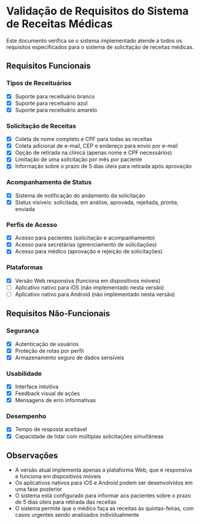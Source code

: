 # Validação de Requisitos do Sistema de Receitas Médicas

Este documento verifica se o sistema implementado atende a todos os requisitos especificados para o sistema de solicitação de receitas médicas.

## Requisitos Funcionais

### Tipos de Receituários
- [x] Suporte para receituário branco
- [x] Suporte para receituário azul
- [x] Suporte para receituário amarelo

### Solicitação de Receitas
- [x] Coleta de nome completo e CPF para todas as receitas
- [x] Coleta adicional de e-mail, CEP e endereço para envio por e-mail
- [x] Opção de retirada na clínica (apenas nome e CPF necessários)
- [x] Limitação de uma solicitação por mês por paciente
- [x] Informação sobre o prazo de 5 dias úteis para retirada após aprovação

### Acompanhamento de Status
- [x] Sistema de notificação do andamento da solicitação
- [x] Status visíveis: solicitada, em análise, aprovada, rejeitada, pronta, enviada

### Perfis de Acesso
- [x] Acesso para pacientes (solicitação e acompanhamento)
- [x] Acesso para secretárias (gerenciamento de solicitações)
- [x] Acesso para médico (aprovação e rejeição de solicitações)

### Plataformas
- [x] Versão Web responsiva (funciona em dispositivos móveis)
- [ ] Aplicativo nativo para iOS (não implementado nesta versão)
- [ ] Aplicativo nativo para Android (não implementado nesta versão)

## Requisitos Não-Funcionais

### Segurança
- [x] Autenticação de usuários
- [x] Proteção de rotas por perfil
- [x] Armazenamento seguro de dados sensíveis

### Usabilidade
- [x] Interface intuitiva
- [x] Feedback visual de ações
- [x] Mensagens de erro informativas

### Desempenho
- [x] Tempo de resposta aceitável
- [x] Capacidade de lidar com múltiplas solicitações simultâneas

## Observações

- A versão atual implementa apenas a plataforma Web, que é responsiva e funciona em dispositivos móveis
- Os aplicativos nativos para iOS e Android podem ser desenvolvidos em uma fase posterior
- O sistema está configurado para informar aos pacientes sobre o prazo de 5 dias úteis para retirada das receitas
- O sistema permite que o médico faça as receitas às quintas-feiras, com casos urgentes sendo analisados individualmente

